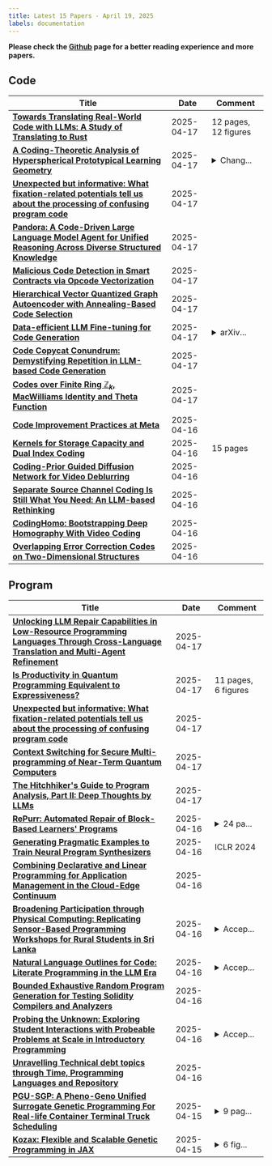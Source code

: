 ```yaml
---
title: Latest 15 Papers - April 19, 2025
labels: documentation
---
```

**Please check the [Github](https://github.com/zezhishao/MTS_Daily_ArXiv) page for a better reading experience and more papers.**

## Code
| **Title** | **Date** | **Comment** |
| --- | --- | --- |
| **[Towards Translating Real-World Code with LLMs: A Study of Translating to Rust](http://arxiv.org/abs/2405.11514v3)** | 2025-04-17 | 12 pages, 12 figures |
| **[A Coding-Theoretic Analysis of Hyperspherical Prototypical Learning Geometry](http://arxiv.org/abs/2407.07664v2)** | 2025-04-17 | <details><summary>Chang...</summary><p>Changes in version 2: Minor formatting changes. Published in the Proceedings of the Geometry-grounded Representation Learning and Generative Modeling Workshop (GRaM), PMLR 251. Available at: https://proceedings.mlr.press/v251/lindstrom24a.html 14 pages: 9 of the main paper, 2 of references, and 3 of appendices.. Code is available at: https://github.com/martinlindstrom/coding_theoretic_hpl</p></details> |
| **[Unexpected but informative: What fixation-related potentials tell us about the processing of confusing program code](http://arxiv.org/abs/2412.10099v2)** | 2025-04-17 |  |
| **[Pandora: A Code-Driven Large Language Model Agent for Unified Reasoning Across Diverse Structured Knowledge](http://arxiv.org/abs/2504.12734v1)** | 2025-04-17 |  |
| **[Malicious Code Detection in Smart Contracts via Opcode Vectorization](http://arxiv.org/abs/2504.12720v1)** | 2025-04-17 |  |
| **[Hierarchical Vector Quantized Graph Autoencoder with Annealing-Based Code Selection](http://arxiv.org/abs/2504.12715v1)** | 2025-04-17 |  |
| **[Data-efficient LLM Fine-tuning for Code Generation](http://arxiv.org/abs/2504.12687v1)** | 2025-04-17 | <details><summary>arXiv...</summary><p>arXiv admin note: text overlap with arXiv:2408.02193</p></details> |
| **[Code Copycat Conundrum: Demystifying Repetition in LLM-based Code Generation](http://arxiv.org/abs/2504.12608v1)** | 2025-04-17 |  |
| **[Codes over Finite Ring $\mathbb{Z}_k$, MacWilliams Identity and Theta Function](http://arxiv.org/abs/2504.12604v1)** | 2025-04-17 |  |
| **[Code Improvement Practices at Meta](http://arxiv.org/abs/2504.12517v1)** | 2025-04-16 |  |
| **[Kernels for Storage Capacity and Dual Index Coding](http://arxiv.org/abs/2504.12274v1)** | 2025-04-16 | 15 pages |
| **[Coding-Prior Guided Diffusion Network for Video Deblurring](http://arxiv.org/abs/2504.12222v1)** | 2025-04-16 |  |
| **[Separate Source Channel Coding Is Still What You Need: An LLM-based Rethinking](http://arxiv.org/abs/2501.04285v3)** | 2025-04-16 |  |
| **[CodingHomo: Bootstrapping Deep Homography With Video Coding](http://arxiv.org/abs/2504.12165v1)** | 2025-04-16 |  |
| **[Overlapping Error Correction Codes on Two-Dimensional Structures](http://arxiv.org/abs/2504.12142v1)** | 2025-04-16 |  |

## Program
| **Title** | **Date** | **Comment** |
| --- | --- | --- |
| **[Unlocking LLM Repair Capabilities in Low-Resource Programming Languages Through Cross-Language Translation and Multi-Agent Refinement](http://arxiv.org/abs/2503.22512v3)** | 2025-04-17 |  |
| **[Is Productivity in Quantum Programming Equivalent to Expressiveness?](http://arxiv.org/abs/2504.08876v2)** | 2025-04-17 | 11 pages, 6 figures |
| **[Unexpected but informative: What fixation-related potentials tell us about the processing of confusing program code](http://arxiv.org/abs/2412.10099v2)** | 2025-04-17 |  |
| **[Context Switching for Secure Multi-programming of Near-Term Quantum Computers](http://arxiv.org/abs/2504.07048v3)** | 2025-04-17 |  |
| **[The Hitchhiker's Guide to Program Analysis, Part II: Deep Thoughts by LLMs](http://arxiv.org/abs/2504.11711v2)** | 2025-04-17 |  |
| **[RePurr: Automated Repair of Block-Based Learners' Programs](http://arxiv.org/abs/2504.12445v1)** | 2025-04-16 | <details><summary>24 pa...</summary><p>24 pages, ACM International Conference on the Foundations of Software Engineering (FSE 2025)</p></details> |
| **[Generating Pragmatic Examples to Train Neural Program Synthesizers](http://arxiv.org/abs/2311.05740v2)** | 2025-04-16 | ICLR 2024 |
| **[Combining Declarative and Linear Programming for Application Management in the Cloud-Edge Continuum](http://arxiv.org/abs/2504.12032v1)** | 2025-04-16 |  |
| **[Broadening Participation through Physical Computing: Replicating Sensor-Based Programming Workshops for Rural Students in Sri Lanka](http://arxiv.org/abs/2504.11913v1)** | 2025-04-16 | <details><summary>Accep...</summary><p>Accepted to ITiCSE 2025</p></details> |
| **[Natural Language Outlines for Code: Literate Programming in the LLM Era](http://arxiv.org/abs/2408.04820v3)** | 2025-04-16 | <details><summary>Accep...</summary><p>Accepted to FSE'25 Industry Track</p></details> |
| **[Bounded Exhaustive Random Program Generation for Testing Solidity Compilers and Analyzers](http://arxiv.org/abs/2503.20332v5)** | 2025-04-16 |  |
| **[Probing the Unknown: Exploring Student Interactions with Probeable Problems at Scale in Introductory Programming](http://arxiv.org/abs/2504.11723v1)** | 2025-04-16 | <details><summary>Accep...</summary><p>Accepted at ITiCSE 2025</p></details> |
| **[Unravelling Technical debt topics through Time, Programming Languages and Repository](http://arxiv.org/abs/2504.11714v1)** | 2025-04-16 |  |
| **[PGU-SGP: A Pheno-Geno Unified Surrogate Genetic Programming For Real-life Container Terminal Truck Scheduling](http://arxiv.org/abs/2504.11280v1)** | 2025-04-15 | <details><summary>9 pag...</summary><p>9 pages, 8 figures, 8 tables. Accepted as full paper at ACM GECCO 2025</p></details> |
| **[Kozax: Flexible and Scalable Genetic Programming in JAX](http://arxiv.org/abs/2502.03047v2)** | 2025-04-15 | <details><summary>6 fig...</summary><p>6 figures, 3 tables, 1 algorithm, 13 pages</p></details> |

